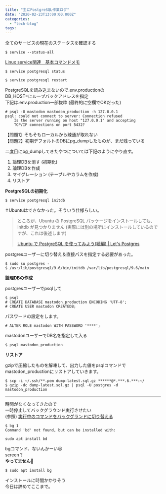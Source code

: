 ```yaml
---
title: "主にPostgreSQL作業ログ"
date: "2020-02-23T13:00:00.000Z"
categories: 
  - "tech-blog"
tags: 
---
```


全てのサービスの現在のステータスを確認する

```
$ service --status-all
```

[Linux service関連　基本コマンドメモ](https://qiita.com/manjiroukeigo/items/2b217ffbb50b119d5f58)

```
$ service postgresql status
```

```
$ service postgresql restart
```

PostgreSQLを読み込まないので.env.productionの  
DB\_HOST=にループバックアドレスを指定  
下記は.env.production一部抜粋 (最終的に空欄でOKだった)

```
# psql -U mastodon mastodon_production -h 127.0.0.1
psql: could not connect to server: Connection refused
    Is the server running on host "127.0.0.1" and accepting
    TCP/IP connections on port 5432?
```

【問題1】そもそもローカルから疎通が取れない  
【問題2】初期デフォルトのDBにpg\_dumpしたものが、まだ残っている

二度目にpg\_dumpしてきたやつについては下記のようにやり直す。

1. 論理DBを消す (初期化)
2. 論理DBを作成
3. マイグレーション (テーブルやカラムを作成)
4. リストア

**PostgreSQLの初期化**

```
$ service postgresql initdb
```

↑Ubuntuはできなかった。そういう仕様らしい。

> ところが、Ubuntu の PostgreSQL パッケージをインストールしても、initdb が見つかりません (実際には別の場所にインストールしているのですが、これは後述します)
> 
> [Ubuntu で PostgreSQL を使ってみよう(続編) | Let's Postgres](https://lets.postgresql.jp/documents/tutorial/ubuntu/4)

postgresユーザーに切り替え＆直接パスを指定する必要があった。

```
$ sudo su postgres -
$ /usr/lib/postgresql/9.6/bin/initdb /var/lib/postgresql/9.6/main
```

**論理DBの作成**

postgresユーザーでpsqlして

```
$ psql
# CREATE DATABASE mastodon_production ENCODING 'UTF-8';
# CREATE USER mastodon CREATEDB;
```

パスワードの設定をします。

```
# ALTER ROLE mastodon WITH PASSWORD '****';
```

mastodonユーザーでDB名を指定して入る

```
$ psql mastodon_production
```

**リストア**

gzipで圧縮したものを解凍して、出力した値をpsqlコマンドでmastodon\_productionにリストアしていきます。

```
$ scp -i ~/.ssh/**.pem dump-latest.sql.gz ******@*.***.6.***:~/
$ gzip -dc dump-latest.sql.gz | psql -U postgres -d mastodon_production
```

* * *

時間がなくなってきたので  
一時停止してバックグラウンド実行させたい  
(参照) [実行中のコマンドをバックグランドに切り替える](https://qiita.com/strsk/items/1c971c1b7b3e9b08a445)

```
$ bg 1
Command 'bd' not found, but can be installed with:

sudo apt install bd
```

bgコマンド、ないんかーい😢  
screen？  
**やってません💢**

```
$ sudo apt install bg
```

インストールに時間かかりそう  
今日は諦めてここまで。
